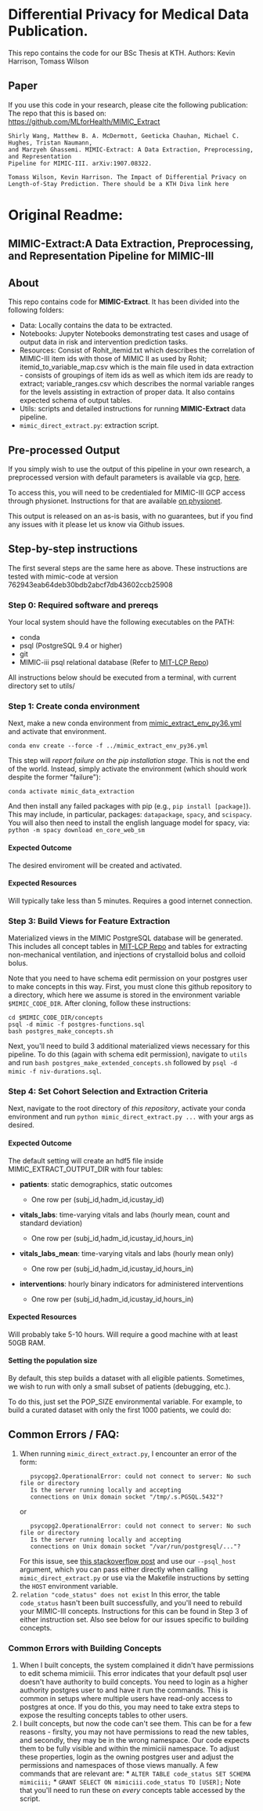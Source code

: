 # Differential Privacy for Medical Data Publication.

This repo contains the code for our BSc Thesis at KTH.
Authors: Kevin Harrison, Tomass Wilson

## Paper
If you use this code in your research, please cite the following publication:
The repo that this is based on:
https://github.com/MLforHealth/MIMIC_Extract

```
Shirly Wang, Matthew B. A. McDermott, Geeticka Chauhan, Michael C. Hughes, Tristan Naumann, 
and Marzyeh Ghassemi. MIMIC-Extract: A Data Extraction, Preprocessing, and Representation 
Pipeline for MIMIC-III. arXiv:1907.08322. 
```

```
Tomass Wilson, Kevin Harrison. The Impact of Differential Privacy on Length-of-Stay Prediction. There should be a KTH Diva link here
```

# Original Readme:
## **MIMIC-Extract**:A Data Extraction, Preprocessing, and Representation Pipeline for MIMIC-III

## About
This repo contains code for **MIMIC-Extract**. It has been divided into the following folders:
* Data: Locally contains the data to be extracted.
* Notebooks: Jupyter Notebooks demonstrating test cases and usage of output data in risk and intervention prediction tasks.
* Resources: Consist of Rohit_itemid.txt which describes the correlation of MIMIC-III item ids with those of MIMIC II as used by Rohit; itemid_to_variable_map.csv which is the main file used in data extraction - consists of groupings of item ids as well as which item ids are ready to extract; variable_ranges.csv which describes the normal variable ranges for the levels assisting in extraction of proper data. It also contains expected schema of output tables.
* Utils: scripts and detailed instructions for running **MIMIC-Extract** data pipeline.
* `mimic_direct_extract.py`: extraction script. 

## Pre-processed Output
If you simply wish to use the output of this pipeline in your own research, a preprocessed version with
default parameters is available via gcp,
[here](https://console.cloud.google.com/storage/browser/mimic_extract).

To access this, you will need to be credentialed for MIMIC-III GCP access through physionet. Instructions for
that are available [on physionet](https://mimic.physionet.org/gettingstarted/cloud/).

This output is released on an as-is basis, with no guarantees, but if you find any issues with it please let
us know via Github issues.

## Step-by-step instructions
The first several steps are the same here as above. These instructions are tested with mimic-code at version
762943eab64deb30bdb2abcf7db43602ccb25908

### Step 0: Required software and prereqs

Your local system should have the following executables on the PATH:

* conda
* psql (PostgreSQL 9.4 or higher)
* git
* MIMIC-iii psql relational database (Refer to [MIT-LCP Repo](https://github.com/MIT-LCP/mimic-code))

All instructions below should be executed from a terminal, with current directory set to utils/

### Step 1: Create conda environment

Next, make a new conda environment from [mimic_extract_env_py36.yml](../mimic_extract_env_py36.yml) and
activate that environment.

```
conda env create --force -f ../mimic_extract_env_py36.yml
```

This step will _report failure on the pip installation stage_. This is not the end of the world. Instead,
simply activate the environment (which should work despite the former "failure"):

```
conda activate mimic_data_extraction
```

And then install any failed packages with pip (e.g., `pip install [package]`). This may include, in
particular, packages: `datapackage`, `spacy`, and `scispacy`.
You will also then need to install the english language model for spacy, via:
`python -m spacy download en_core_web_sm`

#### Expected Outcome

The desired enviroment will be created and activated.

#### Expected Resources

Will typically take less than 5 minutes.
Requires a good internet connection.

### Step 3: Build Views for Feature Extraction

Materialized views in the MIMIC PostgreSQL database will be generated.
This includes all concept tables in [MIT-LCP Repo](https://github.com/MIT-LCP/mimic-code) and tables for
extracting non-mechanical ventilation, and injections of crystalloid bolus and colloid bolus.

Note that you need to have schema edit permission on your postgres user to make concepts in this way. First,
you must clone this github repository to a directory, which here we assume is stored in the environment
variable `$MIMIC_CODE_DIR`. After cloning, follow these instructions:

```
cd $MIMIC_CODE_DIR/concepts
psql -d mimic -f postgres-functions.sql
bash postgres_make_concepts.sh
```

Next, you'll need to build 3 additional materialized views necessary for this pipeline. To do this (again with
schema edit permission), navigate to `utils` and run `bash postgres_make_extended_concepts.sh` followed by
`psql -d mimic -f niv-durations.sql`.

### Step 4: Set Cohort Selection and Extraction Criteria

Next, navigate to the root directory of _this repository_, activate your conda environment and run
`python mimic_direct_extract.py ...` with your args as desired.

#### Expected Outcome

The default setting will create an hdf5 file inside MIMIC_EXTRACT_OUTPUT_DIR with four tables:
* **patients**: static demographics, static outcomes
  * One row per (subj_id,hadm_id,icustay_id)

* **vitals_labs**: time-varying vitals and labs (hourly mean, count and standard deviation)
  * One row per (subj_id,hadm_id,icustay_id,hours_in)

* **vitals_labs_mean**: time-varying vitals and labs (hourly mean only)
  * One row per (subj_id,hadm_id,icustay_id,hours_in)

* **interventions**: hourly binary indicators for administered interventions
  * One row per (subj_id,hadm_id,icustay_id,hours_in)


#### Expected Resources

Will probably take 5-10 hours.
Will require a good machine with at least 50GB RAM.

#### Setting the population size

By default, this step builds a dataset with all eligible patients. Sometimes, we wish to run with only a small subset of patients (debugging, etc.).

To do this, just set the POP_SIZE environmental variable. For example, to build a curated dataset with only the first 1000 patients, we could do:


## Common Errors / FAQ:
  1. When running `mimic_direct_extract.py`, I encounter an error of the form: 
     ```
        psycopg2.OperationalError: could not connect to server: No such file or directory
        Is the server running locally and accepting
        connections on Unix domain socket "/tmp/.s.PGSQL.5432"?
     ```
     or
     ```
        psycopg2.OperationalError: could not connect to server: No such file or directory
        Is the server running locally and accepting
        connections on Unix domain socket "/var/run/postgresql/..."?
     ```
     For this issue, see [this stackoverflow
     post](https://stackoverflow.com/questions/5500332/cant-connect-the-postgresql-with-psycopg2) and use our
     `--psql_host` argument, which you can pass either directly when calling `mimic_direct_extract.py` or use
     via the Makefile instructions by setting the `HOST` environment variable.
  2. `relation "code_status" does not exist`
     In this error, the table `code_status` hasn't been built successfully, and you'll need to rebuild your
     MIMIC-III concepts. Instructions for this can be found in Step 3 of either instruction set. Also see
     below for our issues specific to building concepts.

### Common Errors with Building Concepts
  1. When I built concepts, the system complained it didn't have permissions to edit schema mimiciii. This
     error indicates that your default psql user doesn't have authority to build concepts. You need to login
     as a higher authority postgres user to and have it run the commands. This is common in setups where
     multiple users have read-only access to postgres at once. If you do this, you may need to take extra
     steps to expose the resulting concepts tables to other users.
  2. I built concepts, but now the code can't see them. This can be for a few reasons - firslty, you may not
     have permissions to read the new tables, and secondly, they may be in the wrong namespace. Our code
     expects them to be fully visible and within the mimiciii namespace. To adjust these properties, login as
     the owning postgres user and adjust the permissions and namespaces of those views manually. A few
     commands that are relevant are:
    * `ALTER TABLE code_status SET SCHEMA mimiciii;`
    * `GRANT SELECT ON mimiciii.code_status TO [USER];`
    Note that you'll need to run these on _every_ concepts table accessed by the script.
